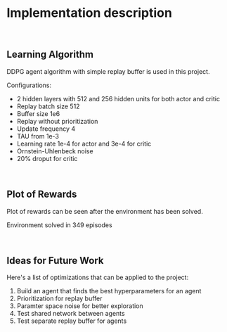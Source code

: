 # Implementation description

</br>

## Learning Algorithm

DDPG agent algorithm with simple replay buffer is used in this project. 

Configurations:
* 2 hidden layers with 512 and 256 hidden units for both actor and critic
* Replay batch size 512
* Buffer size 1e6
* Replay without prioritization
* Update frequency 4
* TAU from  1e-3
* Learning rate 1e-4 for actor and 3e-4 for critic
* Ornstein-Uhlenbeck noise
* 20% droput for critic

</br>

## Plot of Rewards
Plot of rewards can be seen after the environment has been solved.

Environment solved in 349 episodes

</br>

## Ideas for Future Work
Here's a list of optimizations that can be applied to the project:
1. Build an agent that finds the best hyperparameters for an agent
2. Prioritization for replay buffer
3. Paramter space noise for better exploration
4. Test shared network between agents
5. Test separate replay buffer for agents
